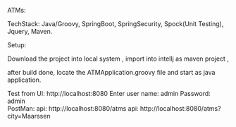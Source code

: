 ATMs:

TechStack:
Java/Groovy,
SpringBoot,
SpringSecurity,
Spock(Unit Testing),
Jquery,
Maven.

Setup:

Download the project into local system , import into intellj as maven project ,

after build done, locate the ATMApplication.groovy file and start as java application.

Test from 
UI: http://localhost:8080
   Enter user name: admin
   Password: admin   
PostMan:
  api: http://localhost:8080/atms
  api: http://localhost:8080/atms?city=Maarssen


